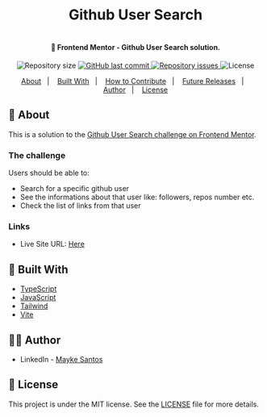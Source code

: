<h1 align="center"> Github User Search<h1>

<h4 align="center">
  🚀 Frontend Mentor - Github User Search solution.
</h4>

<p align="center">
  
  <img alt="Repository size" src="https://img.shields.io/github/repo-size/sfmayke/git-dev-finder">
  
  <a href="https://github.com/sfmayke/expenses-chart-component-main/commits/main">
    <img alt="GitHub last commit" src="https://img.shields.io/github/last-commit/sfmayke/git-dev-finder">
  </a>

  <a href="https://github.com/sfmayke/expenses-chart-component-main/issues">
    <img alt="Repository issues" src="https://img.shields.io/github/issues/sfmayke/git-dev-finder">
  </a>

  <img alt="License" src="https://img.shields.io/badge/license-MIT-brightgreen">
</p>

<p align="center">
  <a href="#page_with_curl-about">About</a>&nbsp;&nbsp;&nbsp;|&nbsp;&nbsp;&nbsp;
  <a href="#wrench-built-with">Built With</a>&nbsp;&nbsp;&nbsp;|&nbsp;&nbsp;&nbsp;
  <a href="#-how-to-contribute">How to Contribute</a>&nbsp;&nbsp;&nbsp;|&nbsp;&nbsp;&nbsp;
  <a href="#sunglasses-future-releases">Future Releases</a>&nbsp;&nbsp;&nbsp;|&nbsp;&nbsp;&nbsp;
  <a href="#woman_technologist-author">Author</a>&nbsp;&nbsp;&nbsp;|&nbsp;&nbsp;&nbsp;
  <a href="#memo-license">License</a>
</p>
 
## :page_with_curl: About
This is a solution to the [Github User Search challenge on Frontend Mentor](https://www.frontendmentor.io/challenges/github-user-search-app-Q09YOgaH6).


### The challenge

Users should be able to:

- Search for a specific github user
- See the informations about that user like: followers, repos number etc.
- Check the list of links from that user

### Links

- Live Site URL: [Here](https://git-user-search-eta.vercel.app/)

## :wrench: Built With

- [TypeScript](https://www.typescriptlang.org/)
- [JavaScript](https://www.javascript.com/)
- [Tailwind](https://tailwindcss.com/)
- [Vite](https://vitejs.dev/)
  
## :man_technologist: Author

- LinkedIn - [Mayke Santos](https://www.linkedin.com/in/maykesantos/)
 
## :memo: License

This project is under the MIT license. See the [LICENSE](LICENSE.md) file for more details.

